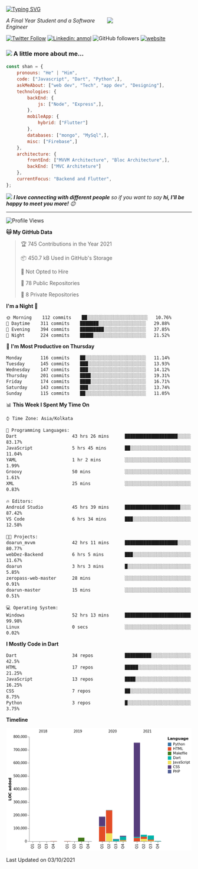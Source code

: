<!-- <h2>नमस्ते (Namaste)🙏🏻, I'm Shan Shaji! <img src="https://media.giphy.com/media/12oufCB0MyZ1Go/giphy.gif" width="50"></h2> -->
[![Typing SVG](https://readme-typing-svg.herokuapp.com?lines=Hey%2C+I'm+Shan;I+am+a+Full+Stack+Developer)](https://git.io/typing-svg)

<img align='right' src="https://media.giphy.com/media/M9gbBd9nbDrOTu1Mqx/giphy.gif" width="230">
<p><em>A Final Year Student and a Software Engineer</em></p>

[![Twitter Follow](https://img.shields.io/twitter/follow/shan__shaji?style=flat)](https://twitter.com/intent/follow?screen_name=shan__shaji)
[![Linkedin: anmol](https://img.shields.io/badge/shan-shaji?style=flat-square&logo=Linkedin&logoColor=white&link=https://www.linkedin.com/in/shan-shaji/)](https://www.linkedin.com/in/shan-shaji/)
![GitHub followers](https://img.shields.io/github/followers/shan-shaji?label=Follow&style=social)
[![website](https://img.shields.io/badge/Website-46a2f1.svg?&style=flat-square&logo=Google-Chrome&logoColor=white&link=http://shan-shaji.github.io/)](http://shan-shaji.github.io/)



### <img src="https://media.giphy.com/media/VgCDAzcKvsR6OM0uWg/giphy.gif" width="50"> A little more about me...  

```javascript
const shan = {
    pronouns: "He" | "Him",
    code: ["Javascript", "Dart", "Python",],
    askMeAbout: ["web dev", "Tech", "app dev", "Designing"],
    technologies: {
        backEnd: {
            js: ["Node", "Express",],
        },
        mobileApp: {
            hybrid: ["Flutter"]
        },
        databases: ["mongo", "MySql",],
        misc: ["Firebase",]
    },
    architecture: {
        frontEnd: ["MVVM Architecture", "Bloc Architecture",],
        backEnd: ["MVC Architeture"]
    },
    currentFocus: "Backend and Flutter",
};
```

<img src="https://media.giphy.com/media/LnQjpWaON8nhr21vNW/giphy.gif" width="60"> <em><b>I love connecting with different people</b> so if you want to say <b>hi, I'll be happy to meet you more!</b> 😊</em>

---
<!--START_SECTION:waka-->
![Profile Views](http://img.shields.io/badge/Profile%20Views-48-blue)

**🐱 My GitHub Data** 

> 🏆 745 Contributions in the Year 2021
 > 
> 📦 450.7 kB Used in GitHub's Storage 
 > 
> 🚫 Not Opted to Hire
 > 
> 📜 78 Public Repositories 
 > 
> 🔑 8 Private Repositories  
 > 
**I'm a Night 🦉** 

```text
🌞 Morning    112 commits    ██░░░░░░░░░░░░░░░░░░░░░░░   10.76% 
🌆 Daytime    311 commits    ███████░░░░░░░░░░░░░░░░░░   29.88% 
🌃 Evening    394 commits    █████████░░░░░░░░░░░░░░░░   37.85% 
🌙 Night      224 commits    █████░░░░░░░░░░░░░░░░░░░░   21.52%

```
📅 **I'm Most Productive on Thursday** 

```text
Monday       116 commits    ██░░░░░░░░░░░░░░░░░░░░░░░   11.14% 
Tuesday      145 commits    ███░░░░░░░░░░░░░░░░░░░░░░   13.93% 
Wednesday    147 commits    ███░░░░░░░░░░░░░░░░░░░░░░   14.12% 
Thursday     201 commits    ████░░░░░░░░░░░░░░░░░░░░░   19.31% 
Friday       174 commits    ████░░░░░░░░░░░░░░░░░░░░░   16.71% 
Saturday     143 commits    ███░░░░░░░░░░░░░░░░░░░░░░   13.74% 
Sunday       115 commits    ██░░░░░░░░░░░░░░░░░░░░░░░   11.05%

```


📊 **This Week I Spent My Time On** 

```text
⌚︎ Time Zone: Asia/Kolkata

💬 Programming Languages: 
Dart                     43 hrs 26 mins      ████████████████████░░░░░   83.17% 
JavaScript               5 hrs 45 mins       ██░░░░░░░░░░░░░░░░░░░░░░░   11.04% 
YAML                     1 hr 2 mins         ░░░░░░░░░░░░░░░░░░░░░░░░░   1.99% 
Groovy                   50 mins             ░░░░░░░░░░░░░░░░░░░░░░░░░   1.61% 
XML                      25 mins             ░░░░░░░░░░░░░░░░░░░░░░░░░   0.83%

🔥 Editors: 
Android Studio           45 hrs 39 mins      █████████████████████░░░░   87.42% 
VS Code                  6 hrs 34 mins       ███░░░░░░░░░░░░░░░░░░░░░░   12.58%

🐱‍💻 Projects: 
doarun_mvvm              42 hrs 11 mins      ████████████████████░░░░░   80.77% 
webDez-Backend           6 hrs 5 mins        ███░░░░░░░░░░░░░░░░░░░░░░   11.67% 
doarun                   3 hrs 3 mins        █░░░░░░░░░░░░░░░░░░░░░░░░   5.85% 
zeropass-web-master      28 mins             ░░░░░░░░░░░░░░░░░░░░░░░░░   0.91% 
doarun-master            15 mins             ░░░░░░░░░░░░░░░░░░░░░░░░░   0.51%

💻 Operating System: 
Windows                  52 hrs 13 mins      █████████████████████████   99.98% 
Linux                    0 secs              ░░░░░░░░░░░░░░░░░░░░░░░░░   0.02%

```

**I Mostly Code in Dart** 

```text
Dart                     34 repos            ██████████░░░░░░░░░░░░░░░   42.5% 
HTML                     17 repos            █████░░░░░░░░░░░░░░░░░░░░   21.25% 
JavaScript               13 repos            ████░░░░░░░░░░░░░░░░░░░░░   16.25% 
CSS                      7 repos             ██░░░░░░░░░░░░░░░░░░░░░░░   8.75% 
Python                   3 repos             █░░░░░░░░░░░░░░░░░░░░░░░░   3.75%

```


**Timeline**

![Chart not found](https://raw.githubusercontent.com/shan-shaji/shan-shaji/master/charts/bar_graph.png) 


 Last Updated on 03/10/2021
<!--END_SECTION:waka-->

